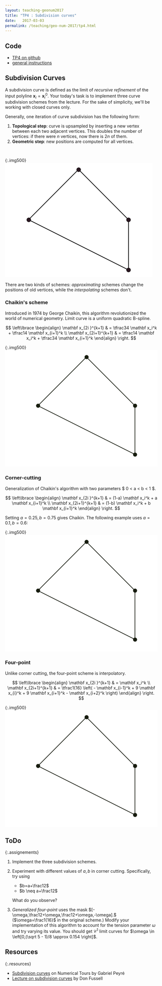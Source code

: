 ```yaml
---
layout: teaching-geonum2017
title: "TP4 : Subdivision curves"
date:   2017-03-03
permalink: /teaching/geo-num-2017/tp4.html
---
```


## Code
* [TP4 on github](https://github.com/GeoNumTP/GeoNum2017/tree/master/TP4#tp4--subdivision-curves)  
* [general instructions](https://github.com/GeoNumTP/GeoNum2017#géométrie-numérique-spring-2017)  

## Subdivision Curves
A subdivision curve is defined as the limit of *recursive refinement* of the input polyline $\mathbf x_i = \mathbf x_i^0$.
Your today's task is to implement three curve subdivision schemes from the lecture.
For the sake of simplicity, we'll be working with closed curves only.

Generally, one iteration of curve subdivision has the following form:
1. **Topological step**: curve is upsampled by inserting a new vertex between each two adjacent vertices.
This doubles the number of vertices: if there were $n$ vertices, now there is $2n$ of them.
2. **Geometric step**: new positions are computed for all vertices.

<br />

{:.img500}
![subdivision-animation](/assets/geo-num-2016/chaikin-animation.gif)

There are two kinds of schemes: *approximating* schemes change the positions of old vertices,
while the *interpolating* schemes don't.

### Chaikin's scheme
Introduced in 1974 by George Chaikin, this algorithm revolutionized the world of numerical geometry.
Limit curve is a uniform quadratic B-spline.

$$
\left\lbrace
\begin{align}
    \mathbf x_{2i  }^{k+1} & = \tfrac34 \mathbf x_i^k + \tfrac14 \mathbf x_{i+1}^k \\
    \mathbf x_{2i+1}^{k+1} & = \tfrac14 \mathbf x_i^k + \tfrac34 \mathbf x_{i+1}^k
\end{align}
\right.
$$

{:.img500}
![chaikin-scheme](/assets/geo-num-2016/chaikin-scheme.gif)

### Corner-cutting
Generalization of Chaikin's algorithm with two parameters
$ 0 < a < b < 1 $.

$$
\left\lbrace
\begin{align}
    \mathbf x_{2i  }^{k+1} & = (1-a) \mathbf x_i^k + a \mathbf x_{i+1}^k \\
    \mathbf x_{2i+1}^{k+1} & = (1-b) \mathbf x_i^k + b \mathbf x_{i+1}^k
\end{align}
\right.
$$

Setting $a=0.25, b=0.75$ gives Chaikin.
The following example uses $a = 0.1, b = 0.6$:

{:.img500}
![4-point](/assets/geo-num-2016/corner-cutting.gif)

### Four-point
Unlike corner cutting, the four-point scheme is interpolatory.

$$
\left\lbrace
\begin{align}
    \mathbf x_{2i  }^{k+1} & = \mathbf x_i^k \\
    \mathbf x_{2i+1}^{k+1} & = \tfrac1{16} \left( - \mathbf x_{i-1}^k + 9 \mathbf x_{i}^k + 9 \mathbf x_{i+1}^k - \mathbf x_{i+2}^k \right)
\end{align}
\right.
$$

{:.img500}
![4-point](/assets/geo-num-2016/four-point.gif)


## ToDo

{:.assignements}
1. Implement the three subdivision schemes.
2. Experiment with different values of $a,b$ in corner cutting. Specifically, try using
     - $b=a+\frac12$
     - $b \neq a+\frac12$
   
   What do you observe?
3. *Generalized four-point* uses the mask
$[-\omega,\frac12+\omega,\frac12+\omega,-\omega].$  
($\omega=\frac1{16}$ in the original scheme.)
Modify your implementation of this algorithm to account for the tension parameter $\omega$
and try varying its value.
You should get $\mathcal C^1$ limit curves for $\omega \in \left[0,(\sqrt 5 - 1)/8 \approx 0.154 \right]$.


## Resources

{:.resources}
* [Subdivision curves](http://www.numerical-tours.com/matlab/meshwav_1_subdivision_curves/) on Numerical Tours by Gabriel Peyré
* [Lecture on subdivision curves](https://www.cs.utexas.edu/~fussell/courses/cs384g/lectures/lecture17-Subdivision_curves.pdf) by Don Fussell
